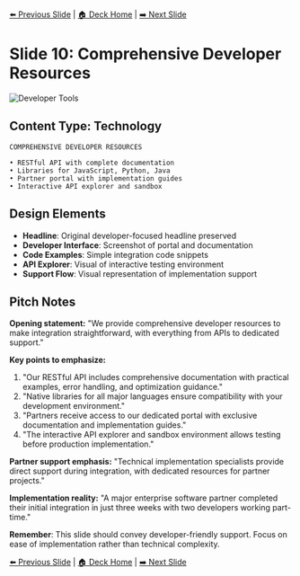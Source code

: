 <!-- Navigation Header -->
[⬅️ Previous Slide](slide09_simplified.md) | [🏠 Deck Home](../README.md) | [➡️ Next Slide](slide11_simplified.md)

# Slide 10: Comprehensive Developer Resources

![Developer Tools](../images/slide10.png)

## Content Type: Technology

```
COMPREHENSIVE DEVELOPER RESOURCES

• RESTful API with complete documentation
• Libraries for JavaScript, Python, Java
• Partner portal with implementation guides
• Interactive API explorer and sandbox
```

## Design Elements

- **Headline**: Original developer-focused headline preserved
- **Developer Interface**: Screenshot of portal and documentation
- **Code Examples**: Simple integration code snippets
- **API Explorer**: Visual of interactive testing environment
- **Support Flow**: Visual representation of implementation support

## Pitch Notes

**Opening statement:**
"We provide comprehensive developer resources to make integration straightforward, with everything from APIs to dedicated support."

**Key points to emphasize:**
1. "Our RESTful API includes comprehensive documentation with practical examples, error handling, and optimization guidance."
2. "Native libraries for all major languages ensure compatibility with your development environment."
3. "Partners receive access to our dedicated portal with exclusive documentation and implementation guides."
4. "The interactive API explorer and sandbox environment allows testing before production implementation."

**Partner support emphasis:**
"Technical implementation specialists provide direct support during integration, with dedicated resources for partner projects."

**Implementation reality:**
"A major enterprise software partner completed their initial integration in just three weeks with two developers working part-time."

**Remember**: This slide should convey developer-friendly support. Focus on ease of implementation rather than technical complexity.

<!-- Navigation Footer -->
[⬅️ Previous Slide](slide09_simplified.md) | [🏠 Deck Home](../README.md) | [➡️ Next Slide](slide11_simplified.md)